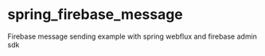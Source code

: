 # spring_firebase_message
Firebase message sending example with spring webflux and firebase admin sdk

